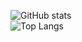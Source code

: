 ![GitHub stats](https://github-readme-stats.vercel.app/api?username=rbukket9&theme=dark&show_icons=true)
<br>
![Top Langs](https://github-readme-stats.vercel.app/api/top-langs/?username=rbukket9&theme=dark&show_icons=true)

<!--
**rbukket9/rbukket9** is a ✨ _special_ ✨ repository because its `README.md` (this file) appears on your GitHub profile.

Here are some ideas to get you started:

- 🔭 I’m currently working on ...
- 🌱 I’m currently learning ...
- 👯 I’m looking to collaborate on ...
- 🤔 I’m looking for help with ...
- 💬 Ask me about ...
- 📫 How to reach me: ...
- 😄 Pronouns: ...
- ⚡ Fun fact: ...
-->

